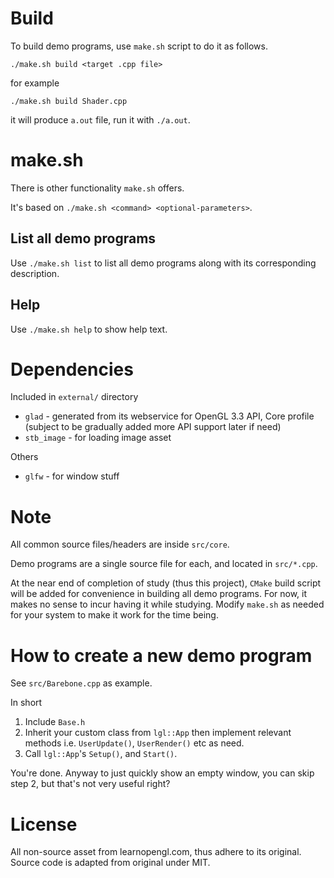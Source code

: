 # Build

To build demo programs, use `make.sh` script to do it as follows.

`./make.sh build <target .cpp file>`

for example

`./make.sh build Shader.cpp`

it will produce `a.out` file, run it with `./a.out`.

# make.sh

There is other functionality `make.sh` offers.

It's based on `./make.sh <command> <optional-parameters>`.

## List all demo programs

Use `./make.sh list` to list all demo programs along with its corresponding description.

## Help

Use `./make.sh help` to show help text.

# Dependencies

Included in `external/` directory

* `glad` - generated from its webservice for OpenGL 3.3 API, Core profile (subject to be gradually added more API support later if need)
* `stb_image` - for loading image asset

Others

* `glfw` - for window stuff

# Note

All common source files/headers are inside `src/core`.

Demo programs are a single source file for each, and located in `src/*.cpp`.

At the near end of completion of study (thus this project), `CMake` build script will be added for convenience in building all demo programs. For now, it makes no sense to incur having it while studying. Modify `make.sh` as needed for your system to make it work for the time being.

# How to create a new demo program

See `src/Barebone.cpp` as example.

In short

1. Include `Base.h`
2. Inherit your custom class from `lgl::App` then implement relevant methods i.e. `UserUpdate()`, `UserRender()` etc as need.
3. Call `lgl::App`'s `Setup()`, and `Start()`.

You're done. Anyway to just quickly show an empty window, you can skip step 2, but that's not very useful right?

# License

All non-source asset from learnopengl.com, thus adhere to its original.
Source code is adapted from original under MIT.
